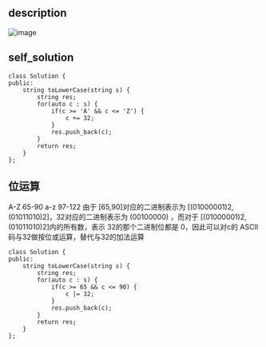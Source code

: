 ## description
![image](https://github.com/ethan686/leetcode/assets/73508499/797a1cf7-66c4-4f04-b3ad-7f0aeb181d4f)
## self_solution
```
class Solution {
public:
    string toLowerCase(string s) {
        string res;
        for(auto c : s) {
            if(c >= 'A' && c <= 'Z') {
                c += 32;
            }
            res.push_back(c);
        }
        return res;
    }
};
```
## 位运算
A-Z 65-90
a-z 97-122
由于 [65,90]对应的二进制表示为 [(01000001)2,(01011010)2]，32对应的二进制表示为 (00100000)
，而对于 [(01000001)2,(01011010)2]内的所有数，表示 32的那个二进制位都是 0，因此可以对c的 ASCII 码与32做按位或运算，替代与32的加法运算
```
class Solution {
public:
    string toLowerCase(string s) {
        string res;
        for(auto c : s) {
            if(c >= 65 && c <= 90) {
                c |= 32;
            }
            res.push_back(c);
        }
        return res;
    }
};
```
